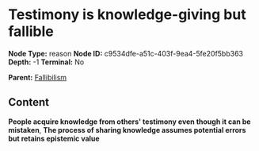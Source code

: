 # Testimony is knowledge-giving but fallible

**Node Type:** reason
**Node ID:** c9534dfe-a51c-403f-9ea4-5fe20f5bb363
**Depth:** -1
**Terminal:** No

**Parent:** [Fallibilism](fallibilism.md)

## Content

**People acquire knowledge from others' testimony even though it can be mistaken**, **The process of sharing knowledge assumes potential errors but retains epistemic value**
